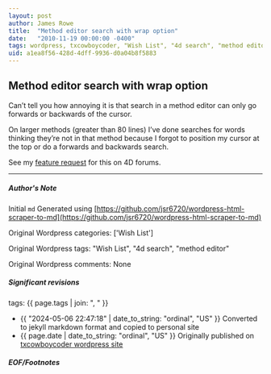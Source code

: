 ```yaml
---
layout: post
author: James Rowe
title:  "Method editor search with wrap option"
date:   "2010-11-19 00:00:00 -0400"
tags: wordpress, txcowboycoder, "Wish List", "4d search", "method editor"
uid: a1ea8f56-428d-4dff-9936-d0a04b8f5883
---
```



## Method editor search with wrap option


Can’t tell you how annoying it is that search in a method editor can only go forwards or backwards of the cursor.


On larger methods (greater than 80 lines) I’ve done searches for words thinking they’re not in that method because I forgot to position my cursor at the top or do a forwards and backwards search.


See my [feature request](http://forums.4d.fr/Post//4688233/1/) for this on 4D forums.




---

##### Author's Note

Initial `md` Generated using [https://github.com/jsr6720/wordpress-html-scraper-to-md](https://github.com/jsr6720/wordpress-html-scraper-to-md)

Original Wordpress categories: ['Wish List']

Original Wordpress tags: "Wish List", "4d search", "method editor"

Original Wordpress comments: None

##### Significant revisions

tags: {{ page.tags | join: ", " }} <!-- todo move this somewhere -->

- {{ "2024-05-06 22:47:18" | date_to_string: "ordinal", "US" }} Converted to jekyll markdown format and copied to personal site
- {{ page.date | date_to_string: "ordinal", "US" }} Originally published on [txcowboycoder wordpress site](https://txcowboycoder.wordpress.com/2010/11/19/method/)

##### EOF/Footnotes

